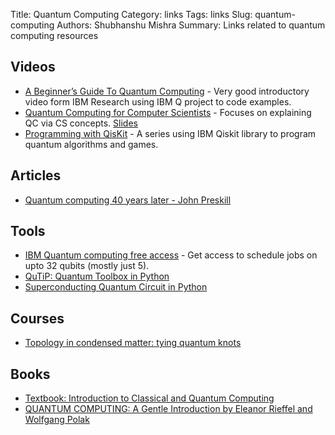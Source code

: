 Title: Quantum Computing
Category: links
Tags: links
Slug: quantum-computing
Authors: Shubhanshu Mishra
Summary: Links related to quantum computing resources

## Videos

* [A Beginner’s Guide To Quantum Computing](https://www.youtube.com/watch?v=JRIPV0dPAd4) - Very good introductory video form IBM Research using IBM Q project to code examples.
* [Quantum Computing for Computer Scientists](https://www.youtube.com/watch?v=F_Riqjdh2oM) - Focuses on explaining QC via CS concepts. [Slides](https://ahelwer.ca/files/qc-for-cs.pdf)
* [Programming with QisKit](https://www.youtube.com/playlist?list=PLOFEBzvs-Vvp2xg9-POLJhQwtVktlYGbY) - A series using IBM Qiskit library to program quantum algorithms and games.

## Articles

* [Quantum computing 40 years later - John Preskill](https://arxiv.org/abs/2106.10522)

## Tools

* [IBM Quantum computing free access](https://quantum-computing.ibm.com/) - Get access to schedule jobs on upto 32 qubits (mostly just 5). 
* [QuTiP: Quantum Toolbox in Python](https://qutip.org/docs/latest/index.html)
* [Superconducting Quantum Circuit in Python](https://www.sqcircuit.org/)


## Courses

* [Topology in condensed matter: tying quantum knots](https://topocondmat.org/index.html)

## Books
* [Textbook: Introduction to Classical and Quantum Computing](http://www.thomaswong.net/#publications )
* [QUANTUM COMPUTING: A Gentle Introduction by Eleanor Rieffel and Wolfgang Polak](http://mmrc.amss.cas.cn/tlb/201702/W020170224608150244118.pdf)
